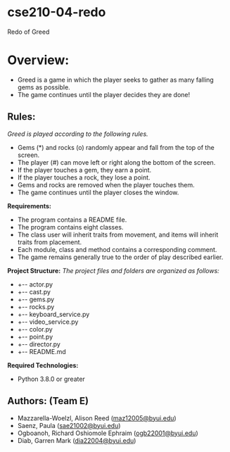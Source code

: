 # cse210-04-redo
Redo of Greed

# **Overview:**

- Greed is a game in which the player seeks to gather as many falling gems as possible.
- The game continues until the player decides they are done!

## **Rules:**

_Greed is played according to the following rules._

- Gems (\*) and rocks (o) randomly appear and fall from the top of the screen.
- The player (#) can move left or right along the bottom of the screen.
- If the player touches a gem, they earn a point.
- If the player touches a rock, they lose a point.
- Gems and rocks are removed when the player touches them.
- The game continues until the player closes the window.

**Requirements:**

- The program contains a README file.
- The program contains eight classes.
- The class user will inherit traits from movement, and items will inherit traits from placement.
- Each module, class and method contains a corresponding comment.
- The game remains generally true to the order of play described earlier.

**Project Structure:**
_The project files and folders are organized as follows:_

- +-- actor.py 
- +-- cast.py 
- +-- gems.py
- +-- rocks.py
- +-- keyboard_service.py 
- +-- video_service.py 
- +-- color.py 
- +-- point.py 
- +-- director.py 
- +-- README.md 

**Required Technologies:**

- Python 3.8.0 or greater

## **Authors: (Team E)**

- Mazzarella-Woelzl, Alison Reed (maz12005@byui.edu)
- Saenz, Paula (sae21002@byui.edu)
- Ogboanoh, Richard Oshiomole Ephraim (ogb22001@byui.edu)
- Diab, Garren Mark (dia22004@byui.edu)
